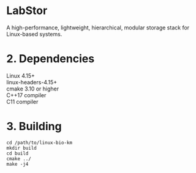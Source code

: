 
# LabStor

A high-performance, lightweight, hierarchical, modular storage stack for Linux-based systems.

# 2. Dependencies

Linux 4.15+  
linux-headers-4.15+  
cmake 3.10 or higher  
C++17 compiler  
C11 compiler  

# 3. Building

```
cd /path/to/linux-bio-km   
mkdir build  
cd build
cmake ../
make -j4  
```

